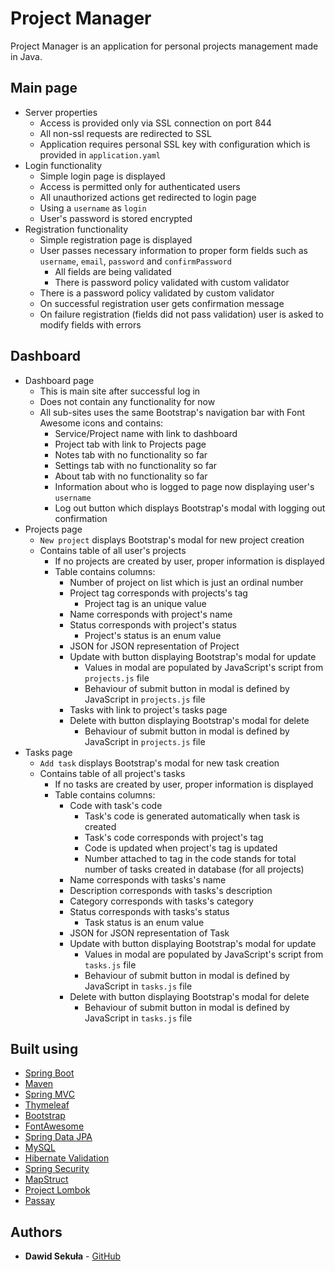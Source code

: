 # Project Manager

Project Manager is an application for personal projects management made in Java.  

## Main page

* Server properties
    * Access is provided only via SSL connection on port 844
    * All non-ssl requests are redirected to SSL
    * Application requires personal SSL key with configuration which is provided in `application.yaml`
* Login functionality
    * Simple login page is displayed
    * Access is permitted only for authenticated users 
    * All unauthorized actions get redirected to login page
    * Using a `username` as `login`
    * User's password is stored encrypted
* Registration functionality
    * Simple registration page is displayed
    * User passes necessary information to proper form fields such as `username`, `email`, `password` and `confirmPassword`
        * All fields are being validated
        * There is password policy validated with custom validator
    * There is a password policy validated by custom validator
    * On successful registration user gets confirmation message
    * On failure registration (fields did not pass validation) user is asked to modify fields with errors
    
##  Dashboard 

* Dashboard page 
    * This is main site after successful log in
    * Does not contain any functionality for now
    * All sub-sites uses the same Bootstrap's navigation bar with Font Awesome icons and contains:
        * Service/Project name with link to dashboard
        * Project tab with link to Projects page
        * Notes tab with no functionality so far
        * Settings tab with no functionality so far
        * About tab with no functionality so far
        * Information about who is logged to page now displaying user's `username`
        * Log out button which displays Bootstrap's modal with logging out confirmation 
* Projects page
    * `New project` displays Bootstrap's modal for new project creation
    * Contains table of all user's projects
        * If no projects are created by user, proper information is displayed
        * Table contains columns:
            * Number of project on list which is just an ordinal number
            * Project tag corresponds with projects's tag
                * Project tag is an unique value
            * Name corresponds with project's name
            * Status corresponds with project's status
                * Project's status is an enum value
            * JSON for JSON representation of Project
            * Update with button displaying Bootstrap's modal for update
                * Values in modal are populated by JavaScript's script from `projects.js` file
                * Behaviour of submit button in modal is defined by JavaScript in `projects.js` file
            * Tasks with link to project's tasks page
            * Delete with button displaying Bootstrap's modal for delete
                * Behaviour of submit button in modal is defined by JavaScript in `projects.js` file
* Tasks page
    * `Add task` displays Bootstrap's modal for new task creation
    * Contains table of all project's tasks
        * If no tasks are created by user, proper information is displayed
        * Table contains columns:
            * Code with task's code
                * Task's code is generated automatically when task is created
                * Task's code corresponds with project's tag
                * Code is updated when project's tag is updated
                * Number attached to tag in the code stands for total number of tasks created in database (for all projects)
            * Name corresponds with tasks's name
            * Description corresponds with tasks's description
            * Category corresponds with tasks's category
            * Status corresponds with tasks's status
                * Task status is an enum value
            * JSON for JSON representation of Task
            * Update with button displaying Bootstrap's modal for update
                * Values in modal are populated by JavaScript's script from `tasks.js` file
                * Behaviour of submit button in modal is defined by JavaScript in `tasks.js` file
            * Delete with button displaying Bootstrap's modal for delete
                * Behaviour of submit button in modal is defined by JavaScript in `tasks.js` file


## Built using

* [Spring Boot](https://spring.io/projects/spring-boot)
* [Maven](https://maven.apache.org/)
* [Spring MVC](https://docs.spring.io/spring/docs/current/spring-framework-reference/web.html)
* [Thymeleaf](https://www.thymeleaf.org/)
* [Bootstrap](https://getbootstrap.com/)
* [FontAwesome](https://fontawesome.com/)
* [Spring Data JPA](https://spring.io/projects/spring-data-jpa)
* [MySQL](https://www.mysql.com/)
* [Hibernate Validation](https://hibernate.org/validator/)
* [Spring Security](https://spring.io/projects/spring-security)
* [MapStruct](https://mapstruct.org/)
* [Project Lombok](https://projectlombok.org/)
* [Passay](https://www.passay.org/)


## Authors

* **Dawid Sekuła** - [GitHub](https://github.com/dawidsekula)
